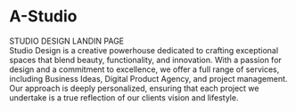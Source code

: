 # A-Studio
STUDIO DESIGN LANDIN PAGE
<br>
Studio Design is a creative powerhouse dedicated to crafting exceptional spaces that blend beauty,
functionality, and innovation. With a passion for design and a commitment to excellence, we offer a full
range of services, including Business Ideas, Digital Product Agency, and project management. Our
approach is deeply personalized, ensuring that each project we undertake is a true reflection of our
clients vision and lifestyle.
